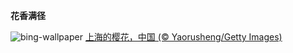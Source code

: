 
**花香满径**

![bing-wallpaper](https://www.bing.com/th?id=OHR.ShanghaiBlossoms_ZH-CN5594677517_1920x1080.jpg)
[上海的樱花，中国 (© Yaorusheng/Getty Images)](https://www.bing.com/search?q=%E6%A8%B1%E8%8A%B1&amp;form=hpcapt&amp;mkt=zh-cn)
  